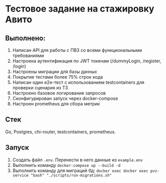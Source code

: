 # Тестовое задание на стажировку Авито

## Выполнено:

1. Написан API для работы с ПВЗ со всеми функциональными требованиями
2. Настроена аутентификация по JWT токенам (/dummyLogin, /register, /login)
3. Настроены миграции для базы данных
4. Покрытие тестами более 75% строк кода
5. Написан один e2e-тест с использованием testcontainers для проверки сценария из ТЗ
6. Настроено базовое логирование запросов
7. Сконфигурирован запуск через docker-compose
8. Настроен prometheus для сбора метрик

## Стек

Go, Postgres, chi-router, testcontainers, prometheus.

## Запуск

1. Создать файл `.env`. Перенести в него данные из `example.env`
2. Выполнить команду `docker-compose up --build -d`
3. Выполнить команду для миграций бд: `docker exec docker exec pvz-service "bash" "./scripts/run-migrations.sh"`
